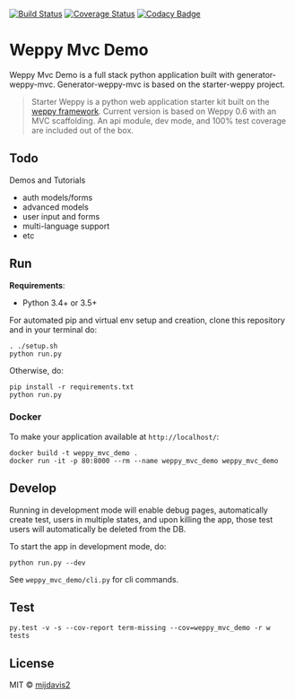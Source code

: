 [![Build Status](https://travis-ci.org/mijdavis2/weppy-mvc-demo.svg?branch=master)](https://travis-ci.org/mijdavis2/weppy_mvc_demo)
[![Coverage Status](https://coveralls.io/repos/github/mijdavis2/weppy-mvc-demo/badge.svg?branch=master)](https://coveralls.io/github/mijdavis2/weppy-mvc-demo?branch=master)
[![Codacy Badge](https://api.codacy.com/project/badge/Grade/da6e4e83204b46eb88f83758ef27cd12)](https://www.codacy.com/app/mijdavis2/weppy-mvc-demo?utm_source=github.com&amp;utm_medium=referral&amp;utm_content=mijdavis2/weppy-mvc-demo&amp;utm_campaign=Badge_Grade)

# Weppy Mvc Demo 

Weppy Mvc Demo is a full stack python application built with generator-weppy-mvc.
Generator-weppy-mvc is based on the starter-weppy project.

>Starter Weppy is a python web application starter kit built on the [weppy framework](https://github.com/gi0baro/weppy). 
>Current version is based on Weppy 0.6 with an MVC scaffolding. 
>An api module, dev mode, and 100% test coverage are included out of the box.

## Todo

Demos and Tutorials

- auth models/forms
- advanced models
- user input and forms
- multi-language support
- etc

## Run

**Requirements**:
- Python 3.4+ or 3.5+

For automated pip and virtual env setup and creation, 
clone this repository and in your terminal do:

```
. ./setup.sh
python run.py
```

Otherwise, do:

```
pip install -r requirements.txt
python run.py
```

### Docker

To make your application available at ```http://localhost/```:

```
docker build -t weppy_mvc_demo .
docker run -it -p 80:8000 --rm --name weppy_mvc_demo weppy_mvc_demo
```


## Develop

Running in development mode will enable debug pages,
automatically create test, users in multiple states,
and upon killing the app, those test users will automatically be 
deleted from the DB.

To start the app in development mode, do:

```
python run.py --dev
```

See ```weppy_mvc_demo/cli.py``` for cli commands. 

## Test

```
py.test -v -s --cov-report term-missing --cov=weppy_mvc_demo -r w tests
```


## License

MIT © [mijdavis2](http://mdavisinsc.com)


[npm-image]: https://badge.fury.io/js/generator-weppy-mvc.svg
[npm-url]: https://npmjs.org/package/generator-weppy-mvc
[travis-image]: https://travis-ci.org/mijdavis2/generator-weppy-mvc.svg?branch=master
[travis-url]: https://travis-ci.org/mijdavis2/generator-weppy-mvc
[daviddm-image]: https://david-dm.org/mijdavis2/generator-weppy-mvc.svg?theme=shields.io
[daviddm-url]: https://david-dm.org/mijdavis2/generator-weppy-mvc
[coveralls-image]: https://coveralls.io/repos/mijdavis2/generator-weppy-mvc/badge.svg
[coveralls-url]: https://coveralls.io/r/mijdavis2/generator-weppy-mvc
